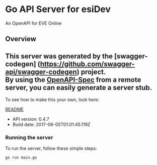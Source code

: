 # Go API Server for esiDev

An OpenAPI for EVE Online

## Overview
This server was generated by the [swagger-codegen]
(https://github.com/swagger-api/swagger-codegen) project.  
By using the [OpenAPI-Spec](https://github.com/OAI/OpenAPI-Specification) from a remote server, you can easily generate a server stub.  
-

To see how to make this your own, look here:

[README](https://github.com/swagger-api/swagger-codegen/blob/master/README.md)

- API version: 0.4.7
- Build date: 2017-06-05T01:01:45.119Z


### Running the server
To run the server, follow these simple steps:

```
go run main.go
```

